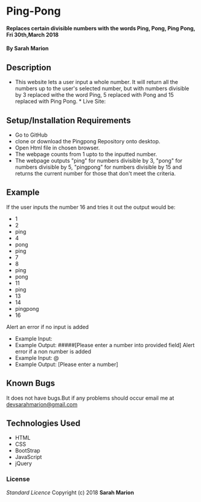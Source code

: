 # Ping-Pong
#### Replaces certain divisible numbers with the words Ping, Pong, Ping Pong, Fri 30th,March 2018
#### By **Sarah Marion**
## Description
* This website lets a user input a whole number. It will return all the numbers up to the user's selected number, but with numbers divisible by 3 replaced withe the word Ping, 5 replaced with Pong and 15 replaced with Ping Pong. * Live Site:
## Setup/Installation Requirements
* Go to GitHub
* clone or download the Pingpong Repository onto desktop.
* Open Html file in chosen browser.
* The webpage counts from 1 upto to the inputted number.
* The webpage outputs "ping" for numbers divisible by 3, "pong" for numbers divisible by 5, "pingpong" for numbers divisible by 15 and returns the current number for those that don't meet the criteria.
## Example
If the user inputs the number 16 and tries it out the output would be:

* 1
* 2
* ping
* 4
* pong
* ping
* 7
* 8
* ping
* pong
* 11
* ping
* 13
* 14
* pingpong
* 16

Alert an error if no input is added
* Example Input:
* Example Output: #####[Please enter a number into provided field]
Alert error if a non number is added
* Example Input: @
* Example Output: [Please enter a number]
## Known Bugs
It does not have bugs.But if any problems should occur email me at devsarahmarion@gmail.com
## Technologies Used
* HTML
* CSS
* BootStrap
* JavaScript
* jQuery
### License
*Standard Licence*
Copyright (c) 2018 **Sarah Marion**
